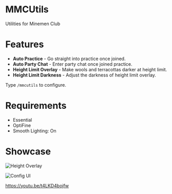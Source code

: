 # MMCUtils
Utilities for Minemen Club

# Features
- **Auto Practice** - Go straight into practice once joined.
- **Auto Party Chat** - Enter party chat once joined practice.
- **Height Limit Overlay** - Make wools and terracottas darker at height limit.
- **Height Limit Darkness** - Adjust the darkness of height limit overlay.

Type `/mmcutils` to configure.

# Requirements
- Essential
- OptiFine
- Smooth Lighting: On

# Showcase
![Height Overlay](images/height_overlay.png)

![Config UI](images/config_ui.png)

https://youtu.be/t4LKD4bojfw
